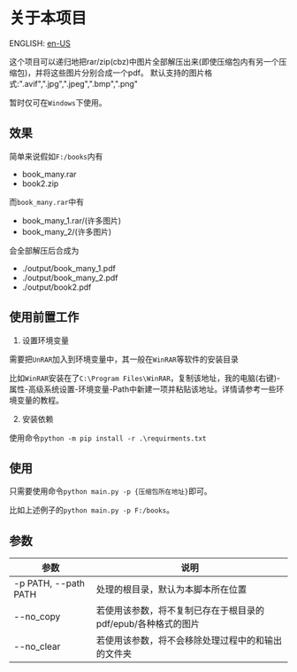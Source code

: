 # 关于本项目

ENGLISH: [en-US](./readme_EN.md)

这个项目可以递归地把rar/zip(cbz)中图片全部解压出来(即使压缩包内有另一个压缩包)，并将这些图片分别合成一个pdf。
默认支持的图片格式:".avif",".jpg",".jpeg",".bmp",".png"

暂时仅可在`Windows`下使用。

## 效果

简单来说假如`F:/books`内有

- book_many.rar
- book2.zip

而`book_many.rar`中有

- book_many_1.rar/(许多图片)
- book_many_2/(许多图片)

会全部解压后合成为

- ./output/book_many_1.pdf
- ./output/book_many_2.pdf
- ./output/book2.pdf

## 使用前置工作

1. 设置环境变量

需要把`UnRAR`加入到环境变量中，其一般在`WinRAR`等软件的安装目录

比如`WinRAR`安装在了`C:\Program Files\WinRAR`，复制该地址，我的电脑(右键)-属性-高级系统设置-环境变量-Path中新建一项并粘贴该地址。详情请参考一些环境变量的教程。

2. 安装依赖

使用命令`python -m pip install -r .\requirments.txt`

## 使用

只需要使用命令`python main.py -p {压缩包所在地址}`即可。

比如上述例子的`python main.py -p F:/books`。

## 参数

| 参数 | 说明 |
| ----|----|
|-p PATH, --path PATH|处理的根目录，默认为本脚本所在位置|
|--no_copy|若使用该参数，将不复制已存在于根目录的pdf/epub/各种格式的图片|
|--no_clear|若使用该参数，将不会移除处理过程中的和输出的文件夹|

